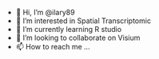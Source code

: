 - 👋 Hi, I’m @ilary89
- 👀 I’m interested in Spatial Transcriptomic
- 🌱 I’m currently learning R studio
- 💞️ I’m looking to collaborate on Visium
- 📫 How to reach me ...

<!---
ilary89/ilary89 is a ✨ special ✨ repository because its `README.md` (this file) appears on your GitHub profile.
You can click the Preview link to take a look at your changes.
--->
